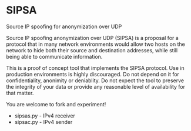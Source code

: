SIPSA
======
Source IP spoofing for anonymization over UDP

Source IP spoofing anonymization over UDP (SIPSA) is a proposal for a protocol that in many network environments would allow two hosts on the network to hide both their source and destination addresses, while still being able to communicate information.


This is a proof of concept tool that implements the SIPSA protocol. Use in production environments is highly discouraged. Do not depend on it for confidentiality, anonimity or deniablity. Do not expect the tool to preserve the integrity of your data or provide any reasonable level of availability for that matter.

You are welcome to fork and experiment!

* sipsas.py - IPv4 receiver
* sipsac.py - IPv4 sender
